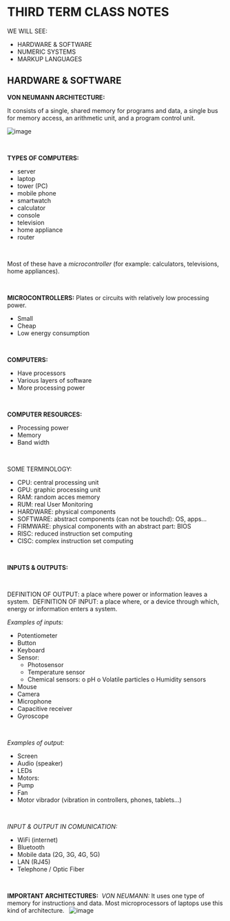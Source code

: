 # THIRD TERM CLASS NOTES

WE WILL SEE:
- HARDWARE & SOFTWARE
- NUMERIC SYSTEMS
- MARKUP LANGUAGES

## HARDWARE & SOFTWARE

**VON NEUMANN ARCHITECTURE:**
  
It consists of a single, shared memory for programs and data, a single bus for memory access, an arithmetic unit, and a program control unit. 

  
![image](https://github.com/albertrenart/J25-programming/assets/144990839/6d966ac4-2718-4bcc-9738-270c9cfb5ea6)

  
‎ 

**TYPES OF COMPUTERS:**

- server
- laptop
- tower (PC)
- mobile phone
- smartwatch
- calculator
- console
- television
- home appliance
- router

‎ 

Most of these have a *microcontroller* (for example: calculators, televisions, home appliances).

‎ 

**MICROCONTROLLERS:** Plates or circuits with relatively low processing power. 
- Small
- Cheap
- Low energy consumption

‎ 


**COMPUTERS:**
- Have processors
- Various layers of software
- More processing power

‎ 

**COMPUTER RESOURCES:**
- Processing power
- Memory
- Band width

‎ 

SOME TERMINOLOGY:

- CPU: central processing unit
- GPU: graphic processing unit
- RAM: random acces memory
- RUM: real User Monitoring
- HARDWARE: physical components 
- SOFTWARE: abstract components (can not be touchd): OS, apps...
- FIRMWARE: physical components with an abstract part: BIOS
- RISC: reduced instruction set computing
- CISC: complex instruction set computing


‎ 

**INPUTS & OUTPUTS:**

‎ 

DEFINITION OF OUTPUT: a place where power or information leaves a system.
‎ 
DEFINITION OF INPUT: a place where, or a device through which, energy or information enters a system.
‎ 

*Examples of inputs:*
- Potentiometer
- Button
- Keyboard
- Sensor:
    -	Photosensor
    -	Temperature sensor
    -	Chemical sensors:
          o	pH
          o	Volatile particles
          o	Humidity sensors
- Mouse
- Camera
- Microphone
- Capacitive receiver
- Gyroscope

‎ 


*Examples of output:*
- Screen
- Audio (speaker)
- LEDs
- Motors:
- Pump
- Fan
- Motor vibrador (vibration in controllers, phones, tablets…)


‎ 

*INPUT & OUTPUT IN COMUNICATION:*
- WiFi (internet)
- Bluetooth
- Mobile data (2G, 3G, 4G, 5G)
- LAN (RJ45)
- Telephone / Optic Fiber



‎ 

**IMPORTANT ARCHITECTURES:**
‎ 
*VON NEUMANN:*
It uses one type of memory for instructions and data. Most microprocessors of laptops use this kind of architecture.
‎ 
‎ 
![image](https://github.com/albertrenart/J25-programming/assets/144990839/f03b77d2-fb7b-4891-827a-3d1b44c73db1)





















